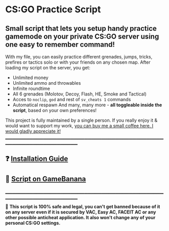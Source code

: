 # CS:GO Practice Script
## Small script that lets you setup handy practice gamemode on your private CS:GO server using one easy to remember command!

With my file, you can easily practice different grenades, jumps, tricks, prefires or tactics solo or with your friends on any chosen map. After loading my script on the server, you get:
- Unlimited money
- Unlimited ammo and throwables
- Infinite roundtime
- All 6 grenades (Molotov, Decoy, Flash, HE, Smoke and Tactical)
- Acces to `noclip`, `god` and rest of `sv_cheats 1` commands
- Automatical respawn
And many, many more - **all toggleable inside the script**, based on your own preferences!

This project is fully maintained by a single person. If you really enjoy it & would want to support my work, [you can buy me a small coffee here. I would gladly appreciate it!](https://ko-fi.com/kondiu)
▁▁▁▁▁▁▁▁▁▁▁▁▁▁▁▁▁▁▁▁▁▁▁▁▁▁▁▁▁▁▁▁▁▁▁▁▁▁▁▁▁▁▁▁▁▁▁▁▁▁▁▁▁▁▁▁▁▁▁▁▁▁▁▁▁▁▁

## ❓ [Installation Guide](https://youtu.be/rRFEN9FW3mo)

## 🍌 [Script on GameBanana](https://gamebanana.com/scripts/11269)
▁▁▁▁▁▁▁▁▁▁▁▁▁▁▁▁▁▁▁▁▁▁▁▁▁▁▁▁▁▁▁▁▁▁▁▁▁▁▁▁▁▁▁▁▁▁▁▁▁▁▁▁▁▁▁▁▁▁▁▁▁▁▁▁▁▁▁

:beginner: **This script is 100% safe and legal, you can't get banned because of it on any server even if it is secured by VAC, Easy AC, FACEIT AC or any other possible anticheat application. It also won't change any of your personal CS:GO settings.**
